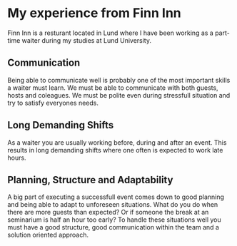 # My experience from Finn Inn 

Finn Inn is a resturant located in Lund where I have been working as a part-time waiter during my studies at Lund University.

## Communication
Being able to communicate well is probably one of the most important skills a waiter must learn. We must be able to communicate with both guests, 
hosts and coleagues. We must be polite even during stressfull situation and try to satisfy everyones needs.

## Long Demanding Shifts
As a waiter you are usually working before, during and after an event. This results in long demanding shifts where one often is expected to work late hours.

## Planning, Structure and Adaptability 
A big part of executing a successfull event comes down to good planning and being able to adapt to unforeseen situations. 
What do you do when there are more guests than expected? Or if someone the break at an seminarium is half an hour too early?
To handle these situations well you must have a good structure, good communication within the team and a solution oriented approach. 
